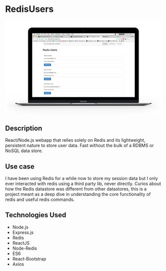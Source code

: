 # RedisUsers

<img src="https://raw.githubusercontent.com/govindrai/redisusers/master/client/public/macbookpro.png" />

## Description

React/Node.js webapp that relies solely on Redis and its lightweight, persistent nature to store user data. Fast without the bulk of a RDBMS or NoSQL data store.

## Use case

I have been using Redis for a while now to store my session data but I only ever interacted with redis using a third party lib, never directly. Curios about how the Redis datastore was different from other datastores, this is a project meant as a deep dive in understanding the core functionality of redis and useful redis commands.

## Technologies Used

- Node.js
- Express.js
- Redis
- ReactJS
- Node-Redis
- ES6
- React-Bootstrap
- Axios
